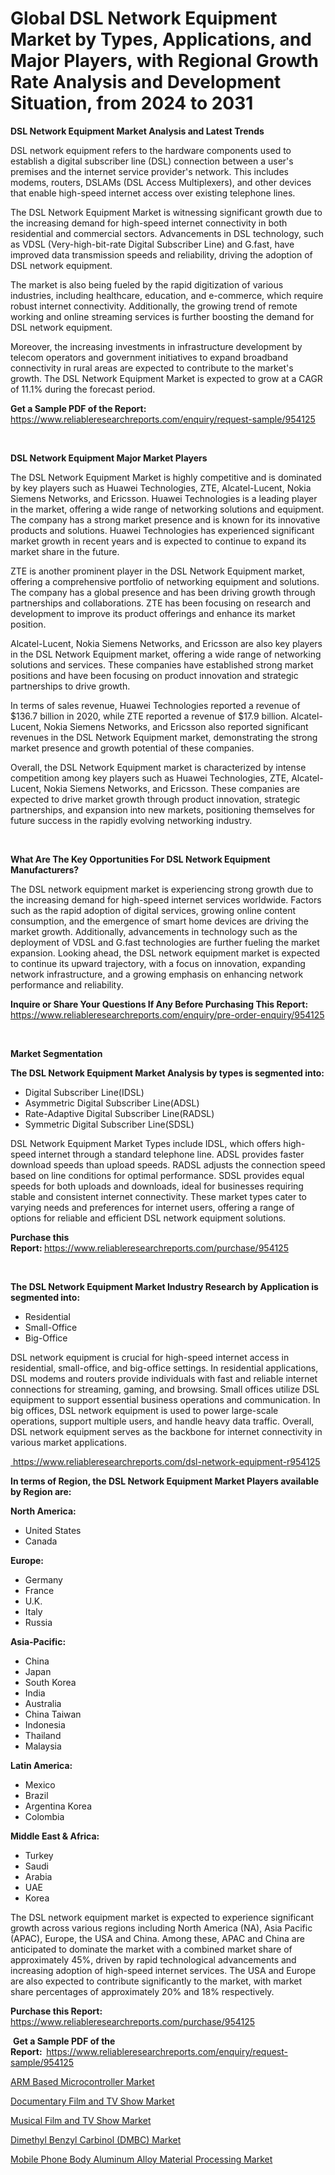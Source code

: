 <p><h1>Global DSL Network Equipment Market by Types, Applications, and Major Players, with Regional Growth Rate Analysis and Development Situation, from 2024 to 2031</h1></p><p><strong>DSL Network Equipment Market Analysis and Latest Trends</strong></p>
<p><p>DSL network equipment refers to the hardware components used to establish a digital subscriber line (DSL) connection between a user's premises and the internet service provider's network. This includes modems, routers, DSLAMs (DSL Access Multiplexers), and other devices that enable high-speed internet access over existing telephone lines.</p><p>The DSL Network Equipment Market is witnessing significant growth due to the increasing demand for high-speed internet connectivity in both residential and commercial sectors. Advancements in DSL technology, such as VDSL (Very-high-bit-rate Digital Subscriber Line) and G.fast, have improved data transmission speeds and reliability, driving the adoption of DSL network equipment.</p><p>The market is also being fueled by the rapid digitization of various industries, including healthcare, education, and e-commerce, which require robust internet connectivity. Additionally, the growing trend of remote working and online streaming services is further boosting the demand for DSL network equipment.</p><p>Moreover, the increasing investments in infrastructure development by telecom operators and government initiatives to expand broadband connectivity in rural areas are expected to contribute to the market's growth. The DSL Network Equipment Market is expected to grow at a CAGR of 11.1% during the forecast period.</p></p>
<p><strong>Get a Sample PDF of the Report:&nbsp;</strong> <a href="https://www.reliableresearchreports.com/enquiry/request-sample/954125">https://www.reliableresearchreports.com/enquiry/request-sample/954125</a></p>
<p>&nbsp;</p>
<p><strong>DSL Network Equipment Major Market Players</strong></p>
<p><p>The DSL Network Equipment Market is highly competitive and is dominated by key players such as Huawei Technologies, ZTE, Alcatel-Lucent, Nokia Siemens Networks, and Ericsson. Huawei Technologies is a leading player in the market, offering a wide range of networking solutions and equipment. The company has a strong market presence and is known for its innovative products and solutions. Huawei Technologies has experienced significant market growth in recent years and is expected to continue to expand its market share in the future.</p><p>ZTE is another prominent player in the DSL Network Equipment market, offering a comprehensive portfolio of networking equipment and solutions. The company has a global presence and has been driving growth through partnerships and collaborations. ZTE has been focusing on research and development to improve its product offerings and enhance its market position.</p><p>Alcatel-Lucent, Nokia Siemens Networks, and Ericsson are also key players in the DSL Network Equipment market, offering a wide range of networking solutions and services. These companies have established strong market positions and have been focusing on product innovation and strategic partnerships to drive growth.</p><p>In terms of sales revenue, Huawei Technologies reported a revenue of $136.7 billion in 2020, while ZTE reported a revenue of $17.9 billion. Alcatel-Lucent, Nokia Siemens Networks, and Ericsson also reported significant revenues in the DSL Network Equipment market, demonstrating the strong market presence and growth potential of these companies.</p><p>Overall, the DSL Network Equipment market is characterized by intense competition among key players such as Huawei Technologies, ZTE, Alcatel-Lucent, Nokia Siemens Networks, and Ericsson. These companies are expected to drive market growth through product innovation, strategic partnerships, and expansion into new markets, positioning themselves for future success in the rapidly evolving networking industry.</p></p>
<p>&nbsp;</p>
<p><strong>What Are The Key Opportunities For DSL Network Equipment Manufacturers?</strong></p>
<p><p>The DSL network equipment market is experiencing strong growth due to the increasing demand for high-speed internet services worldwide. Factors such as the rapid adoption of digital services, growing online content consumption, and the emergence of smart home devices are driving the market growth. Additionally, advancements in technology such as the deployment of VDSL and G.fast technologies are further fueling the market expansion. Looking ahead, the DSL network equipment market is expected to continue its upward trajectory, with a focus on innovation, expanding network infrastructure, and a growing emphasis on enhancing network performance and reliability.</p></p>
<p><strong>Inquire or Share Your Questions If Any Before Purchasing This Report:</strong> <a href="https://www.reliableresearchreports.com/enquiry/pre-order-enquiry/954125">https://www.reliableresearchreports.com/enquiry/pre-order-enquiry/954125</a></p>
<p>&nbsp;</p>
<p><strong>Market Segmentation</strong></p>
<p><strong>The DSL Network Equipment Market Analysis by types is segmented into:</strong></p>
<p><ul><li>Digital Subscriber Line(IDSL)</li><li>Asymmetric Digital Subscriber Line(ADSL)</li><li>Rate-Adaptive Digital Subscriber Line(RADSL)</li><li>Symmetric Digital Subscriber Line(SDSL)</li></ul></p>
<p><p>DSL Network Equipment Market Types include IDSL, which offers high-speed internet through a standard telephone line. ADSL provides faster download speeds than upload speeds. RADSL adjusts the connection speed based on line conditions for optimal performance. SDSL provides equal speeds for both uploads and downloads, ideal for businesses requiring stable and consistent internet connectivity. These market types cater to varying needs and preferences for internet users, offering a range of options for reliable and efficient DSL network equipment solutions.</p></p>
<p><strong>Purchase this Report:&nbsp;</strong><a href="https://www.reliableresearchreports.com/purchase/954125">https://www.reliableresearchreports.com/purchase/954125</a></p>
<p>&nbsp;</p>
<p><strong>The DSL Network Equipment Market Industry Research by Application is segmented into:</strong></p>
<p><ul><li>Residential</li><li>Small-Office</li><li>Big-Office</li></ul></p>
<p><p>DSL network equipment is crucial for high-speed internet access in residential, small-office, and big-office settings. In residential applications, DSL modems and routers provide individuals with fast and reliable internet connections for streaming, gaming, and browsing. Small offices utilize DSL equipment to support essential business operations and communication. In big offices, DSL network equipment is used to power large-scale operations, support multiple users, and handle heavy data traffic. Overall, DSL network equipment serves as the backbone for internet connectivity in various market applications.</p></p>
<p><a href="https://www.reliableresearchreports.com/dsl-network-equipment-r954125">&nbsp;https://www.reliableresearchreports.com/dsl-network-equipment-r954125</a></p>
<p><strong>In terms of Region, the DSL Network Equipment Market Players available by Region are:</strong></p>
<p>
    <p> <strong> North America: </strong>
        <ul>
            <li>United States</li>
            <li>Canada</li>
        </ul>
        </p> 
    <p> <strong> Europe: </strong>
        <ul>
            <li>Germany</li>
            <li>France</li>
            <li>U.K.</li>
            <li>Italy</li>
            <li>Russia</li>
        </ul>
        </p> 
    <p> <strong> Asia-Pacific: </strong>
        <ul>
            <li>China</li>
            <li>Japan</li>
            <li>South Korea</li>
            <li>India</li>
            <li>Australia</li>
            <li>China Taiwan</li>
            <li>Indonesia</li>
            <li>Thailand</li>
            <li>Malaysia</li>
        </ul>
        </p> 
    <p> <strong> Latin America: </strong>
        <ul>
            <li>Mexico</li>
            <li>Brazil</li>
            <li>Argentina Korea</li>
            <li>Colombia</li>
        </ul>
        </p> 
    <p> <strong> Middle East & Africa: </strong>
        <ul>
            <li>Turkey</li>
            <li>Saudi</li>
            <li>Arabia</li>
            <li>UAE</li>
            <li>Korea</li>
        </ul>
    </p>
    </p>
<p><p>The DSL network equipment market is expected to experience significant growth across various regions including North America (NA), Asia Pacific (APAC), Europe, the USA and China. Among these, APAC and China are anticipated to dominate the market with a combined market share of approximately 45%, driven by rapid technological advancements and increasing adoption of high-speed internet services. The USA and Europe are also expected to contribute significantly to the market, with market share percentages of approximately 20% and 18% respectively.</p></p>
<p><strong>Purchase this Report: </strong><a href="https://www.reliableresearchreports.com/purchase/954125">https://www.reliableresearchreports.com/purchase/954125</a></p>
<p>&nbsp;<strong>Get a Sample PDF of the Report:&nbsp;&nbsp;</strong><a href="https://www.reliableresearchreports.com/enquiry/request-sample/954125">https://www.reliableresearchreports.com/enquiry/request-sample/954125</a></p>
<p><strong></strong></p>
<p><p><a href="https://www.linkedin.com/pulse/global-arm-based-microcontroller-industry-research-report-competitive-yyxhe?trackingId=UJgkRgAvTHyKfkeljiSebQ%3D%3D">ARM Based Microcontroller Market</a></p><p><a href="https://github.com/dx0328/Market-Research-Report-List-4/blob/main/documentary-film-and-tv-show-market.md">Documentary Film and TV Show Market</a></p><p><a href="https://github.com/juancolorado15/Market-Research-Report-List-4/blob/main/musical-film-and-tv-show-market.md">Musical Film and TV Show Market</a></p><p><a href="https://www.linkedin.com/pulse/navigating-global-dimethyl-benzyl-carbinol-dmbc-market-landscape-lwr8f?trackingId=H6xYbV05SsKtbKYGx0ALEw%3D%3D">Dimethyl Benzyl Carbinol (DMBC) Market</a></p><p><a href="https://github.com/Glendatilghmankmgz0rbhwpy/Market-Research-Report-List-3/blob/main/mobile-phone-body-aluminum-alloy-material-processing-market.md">Mobile Phone Body Aluminum Alloy Material Processing Market</a></p></p>